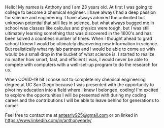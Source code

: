 
Hello! My names is Anthony and I am 23 years old. At first I was going to college to become a chemical engineer. I have always had a deep passion for science and engineering. I have always admired the unlimited but unknown potential that still lies in science, but what always bugged me in school was classes like calculus and physics were tough, but I was still ultimately learning something that was discovered in the 1600's and has been solved a countless number of times. When I thought ahead to grad school I knew I would be ultimately discovering new information in science. But realistically what my lab partners and I would be able to come up with would be a small drop in the bucket of what science is. I started to realize no matter how smart, fast, and efficient I was, I would never be able to compete with computers with a well-set-up program to do the research for us. 

When COVID-19 hit I chose not to complete my chemical engineering degree at UC San Diego because I was presented with the opportunity to pivot my education into a field where I knew I belonged, coding! I'm excited to explore the opportunities I will be presented with during my coding career and the contributions I will be able to leave behind for generations to come!

Feel free to contact me at antearly925@gmail.com
or on linked in https://www.linkedin.com/in/anthonyearly/

